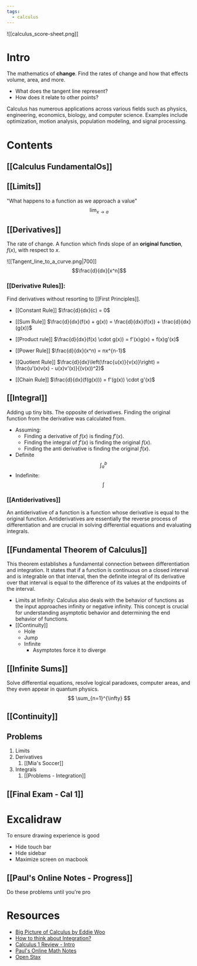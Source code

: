 ```yaml
---
tags:
  - calculus
---
```

![[calculus_score-sheet.png]]
# Intro
The mathematics of **change**. Find the rates of change and how that effects volume, area, and more.

- What does the tangent line represent?
- How does it relate to other points?
  
Calculus has numerous applications across various fields such as physics, engineering, economics, biology, and computer science. Examples include optimization, motion analysis, population modeling, and signal processing.
# Contents


## [[Calculus FundamentalOs]]

## [[Limits]]
  "What happens to a function as we approach a value"
  $$\lim_{x \to a} $$
## [[Derivatives]]
The rate of change. A function which finds slope of an **original function**, $f(x)$, with respect to $x$.  

![[Tangent_line_to_a_curve.png|700]]
$$\frac{d}{dx}[x^n]$$
### [[Derivative Rules]]: 
Find derivatives without resorting to [[First Principles]]. 
- [[Constant Rule]]
  $\frac{d}{dx}(c) = 0$
  
- [[Sum Rule]]
  $\frac{d}{dx}(f(x) + g(x)) = \frac{d}{dx}(f(x)) + \frac{d}{dx}(g(x))$
  
- [[Product rule]]
  $\frac{d}{dx}(f(x) \cdot g(x)) = f'(x)g(x) + f(x)g'(x)$
  
- [[Power Rule]]
  $\frac{d}{dx}(x^n) = nx^{n-1}$
  
- [[Quotient Rule]]
  $\frac{d}{dx}\left(\frac{u(x)}{v(x)}\right) = \frac{u'(x)v(x) - u(x)v'(x)}{(v(x))^2}$
	  
- [[Chain Rule]]
  $\frac{d}{dx}(f(g(x))) = f'(g(x)) \cdot g'(x)$
## [[Integral]]
Adding up tiny bits. The opposite of derivatives. Finding the original function from the derivative was calculated from.
- Assuming:
	- Finding a derivative of $f(x)$ is finding $f'(x)$. 
	- Finding the integral of $f'(x)$ is finding the original $f(x)$.
	- Finding the anti derivative is finding the original $f(x)$.
- Definite
  $$\int_{a}^b$$
- Indefinite:
  $$\int$$
### [[Antiderivatives]]
  An antiderivative of a function is a function whose derivative is equal to the original function. Antiderivatives are essentially the reverse process of differentiation and are crucial in solving differential equations and evaluating integrals.
## [[Fundamental Theorem of Calculus]]
  This theorem establishes a fundamental connection between differentiation and integration. It states that if a function is continuous on a closed interval and is integrable on that interval, then the definite integral of its derivative over that interval is equal to the difference of its values at the endpoints of the interval.
- Limits at Infinity: 
  Calculus also deals with the behavior of functions as the input approaches infinity or negative infinity. This concept is crucial for understanding asymptotic behavior and determining the end behavior of functions.
- [[Continuity]]
	- Hole
	- Jump
	- Infinite
		- Asymptotes force it to diverge

## [[Infinite Sums]]
Solve differential equations, resolve logical paradoxes, computer areas, and they even appear in quantum physics.
$$
\sum_{n=1}^{\infty}
$$



## [[Continuity]]

## Problems
1. Limits
2. Derivatives
	1. [[Mia's Soccer]]
3. Integrals
	1. [[Problems - Integration]]


## [[Final Exam - Cal 1]]


# Excalidraw
To ensure drawing experience is good 
- Hide touch bar
- Hide sidebar
- Maximize screen on macbook

## [[Paul's Online Notes - Progress]]

Do these problems until you're pro

# Resources
- [Big Picture of Calculus by Eddie Woo](https://www.youtube.com/watch?v=tt2DGYOi3hc&ab_channel=EddieWoo)
- [How to think about Integration?](https://www.youtube.com/watch?v=MwVBzE7Z5gw&t=329s&ab_channel=MathTheWorld)
- [Calculus 1 Review - Intro](https://www.youtube.com/watch?v=GiCojsAWRj0&ab_channel=TheOrganicChemistryTutor)
- [Paul's Online Math Notes](https://tutorial.math.lamar.edu/Problems/CalcI/CalcI.aspx)
- [Open Stax](https://openstax.org/books/calculus-volume-1/pages/2-3-the-limit-laws)